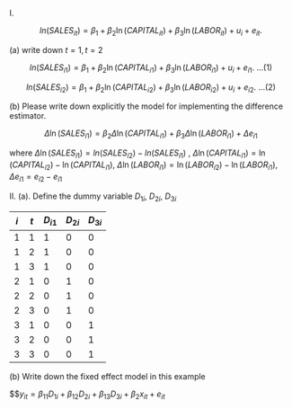 I. 

$$ln(SALES_{it})=\beta_1+\beta_2\ln(CAPITAL_{it})+\beta_3\ln(LABOR_{it})+u_i+e_{it}.$$

(a) write down $t=1,t=2$

$$ln(SALES_{i1})=\beta_1+\beta_2\ln(CAPITAL_{i1})+\beta_3\ln(LABOR_{i1})+u_i+e_{i1}.\ \dots (1)$$

$$ln(SALES_{i2})=\beta_1+\beta_2\ln(CAPITAL_{i2})+\beta_3\ln(LABOR_{i2})+u_i+e_{i2}.\ \dots (2)$$

(b) Please write down explicitly the model for implementing the difference estimator.

$$\Delta \ln(SALES_{i1})=\beta_2\Delta\ln(CAPITAL_{i1})+\beta_3\Delta\ln(LABOR_{i1})+\Delta e_{i1}$$

where  $\Delta \ln(SALES_{i1})=ln(SALES_{i2})-ln(SALES_{i1})$ , $\Delta\ln(CAPITAL_{i1})=\ln(CAPITAL_{i2})-\ln(CAPITAL_{i1})$, $\Delta\ln(LABOR_{i1})=\ln(LABOR_{i2})-\ln(LABOR_{i1})$, $\Delta e_{i1}=e_{i2}-e_{i1}$

II.
(a). Define the dummy variable $D_{1i}$, $D_{2i}$, $D_{3i}$

| $i$| $t$ | $D_{i1}$ | $D_{2i}$ | $D_{3i}$ |
|----------|----------|----------|----------|----------|
| 1  | 1   | 1 | 0  | 0  |
| 1  | 2   | 1 | 0 | 0 |
| 1  |3 | 1  |0  | 0 |
| 2  | 1 | 0 | 1  | 0 |
| 2  | 2 | 0 | 1  | 0 |
| 2  | 3 | 0 | 1  | 0 |
| 3  | 1 | 0 | 0  | 1 |
| 3  | 2 | 0 | 0  | 1 |
| 3  | 3 | 0 | 0  | 1 |

(b) Write down the fixed effect model in this example

$$$y_{it}= \beta_{11}D_{1i}+\beta_{12}D_{2i}+\beta_{13}D_{3i}+\beta_2 x_{it}+e_{it}$
